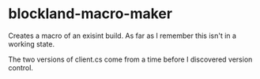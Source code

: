 blockland-macro-maker
=====================
Creates a macro of an exisint build. As far as I remember this isn't in a working state.

The two versions of client.cs come from a time before I discovered version control.
